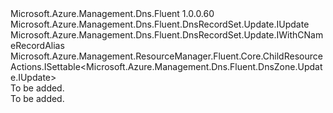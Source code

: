 <Type Name="IUpdateCNameRecordSet" FullName="Microsoft.Azure.Management.Dns.Fluent.DnsRecordSet.UpdateCNameRecordSet.IUpdateCNameRecordSet">
  <TypeSignature Language="C#" Value="public interface IUpdateCNameRecordSet : Microsoft.Azure.Management.Dns.Fluent.DnsRecordSet.Update.IUpdate, Microsoft.Azure.Management.Dns.Fluent.DnsRecordSet.Update.IWithCNameRecordAlias, Microsoft.Azure.Management.ResourceManager.Fluent.Core.ChildResourceActions.ISettable&lt;Microsoft.Azure.Management.Dns.Fluent.DnsZone.Update.IUpdate&gt;" />
  <TypeSignature Language="ILAsm" Value=".class public interface auto ansi abstract IUpdateCNameRecordSet implements class Microsoft.Azure.Management.Dns.Fluent.DnsRecordSet.Update.IUpdate, class Microsoft.Azure.Management.Dns.Fluent.DnsRecordSet.Update.IWithCNameRecordAlias, class Microsoft.Azure.Management.Dns.Fluent.DnsRecordSet.Update.IWithETagCheck, class Microsoft.Azure.Management.Dns.Fluent.DnsRecordSet.Update.IWithMetadata, class Microsoft.Azure.Management.Dns.Fluent.DnsRecordSet.Update.IWithTtl, class Microsoft.Azure.Management.ResourceManager.Fluent.Core.ChildResourceActions.ISettable`1&lt;class Microsoft.Azure.Management.Dns.Fluent.DnsZone.Update.IUpdate&gt;" />
  <TypeSignature Language="DocId" Value="T:Microsoft.Azure.Management.Dns.Fluent.DnsRecordSet.UpdateCNameRecordSet.IUpdateCNameRecordSet" />
  <TypeSignature Language="VB.NET" Value="Public Interface IUpdateCNameRecordSet&#xA;Implements ISettable(Of IUpdate), IUpdate, IWithCNameRecordAlias" />
  <TypeSignature Language="F#" Value="type IUpdateCNameRecordSet = interface&#xA;    interface IWithCNameRecordAlias&#xA;    interface IUpdate&#xA;    interface ISettable&lt;IUpdate&gt;&#xA;    interface IWithTtl&#xA;    interface IWithMetadata&#xA;    interface IWithETagCheck" />
  <AssemblyInfo>
    <AssemblyName>Microsoft.Azure.Management.Dns.Fluent</AssemblyName>
    <AssemblyVersion>1.0.0.60</AssemblyVersion>
  </AssemblyInfo>
  <Interfaces>
    <Interface>
      <InterfaceName>Microsoft.Azure.Management.Dns.Fluent.DnsRecordSet.Update.IUpdate</InterfaceName>
    </Interface>
    <Interface>
      <InterfaceName>Microsoft.Azure.Management.Dns.Fluent.DnsRecordSet.Update.IWithCNameRecordAlias</InterfaceName>
    </Interface>
    <Interface>
      <InterfaceName>Microsoft.Azure.Management.ResourceManager.Fluent.Core.ChildResourceActions.ISettable&lt;Microsoft.Azure.Management.Dns.Fluent.DnsZone.Update.IUpdate&gt;</InterfaceName>
    </Interface>
  </Interfaces>
  <Docs>
    <summary>To be added.</summary>
    <remarks>To be added.</remarks>
  </Docs>
  <Members />
</Type>